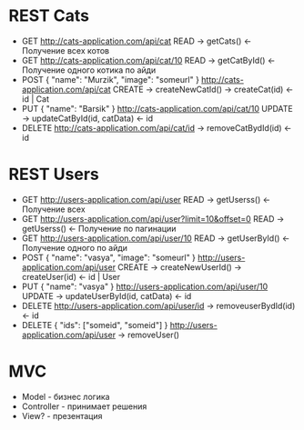 # REST Cats
- GET http://cats-application.com/api/cat READ -> getCats() <- Получение всех котов 
- GET http://cats-application.com/api/cat/10 READ -> getCatById() <- Получение одного котика по айди
- POST { "name": "Murzik", "image": "someurl" } http://cats-application.com/api/cat CREATE -> createNewCatId() -> createCat(id) <- id | Cat
- PUT { "name": "Barsik" } http://cats-application.com/api/cat/10 UPDATE -> updateCatById(id, catData) <- id
- DELETE http://cats-application.com/api/cat/id -> removeCatBydId(id) <- id

# REST Users
- GET http://users-application.com/api/user READ -> getUserss() <- Получение всех
- GET http://users-application.com/api/user?limit=10&offset=0 READ -> getUserss() <- Получение по пагинации
- GET http://users-application.com/api/user/10 READ -> getUserById() <- Получение одного по айди
- POST { "name": "vasya", "image": "someurl" } http://users-application.com/api/user CREATE -> createNewUserId() -> createUser(id) <- id | User
- PUT { "name": "vasya" } http://users-application.com/api/user/10 UPDATE -> updateUserById(id, catData) <- id
- DELETE http://users-application.com/api/user/id -> removeuserBydId(id) <- id
- DELETE { "ids": ["someid", "someid"] } http://users-application.com/api/user -> removeUser()

# MVC
- Model - бизнес логика
- Controller - принимает решения
- View? - презентация
